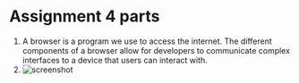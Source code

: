 # Assignment 4 parts
1. A browser is a program we use to access the internet. The different components of a browser allow for developers to communicate complex interfaces to a device that users can interact with.
2. ![screenshot](.images/assignment4screenshot.png)
